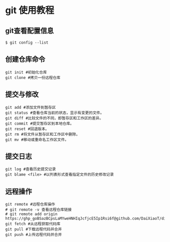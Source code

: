# git 使用教程

## git查看配置信息

```nginx
$ git config --list
```

## 创建仓库命令

```nginx
git init #初始化仓库
git clone #拷贝一份远程仓库
```

## 提交与修改

```nginx
git add #添加文件到暂存区
git status #查看仓库当前的状态，显示有变更的文件。
git diff #比较文件的不同，即暂存区和工作区的差异。
git commit #提交暂存区到本地仓库。
git reset #回退版本。
git rm #将文件从暂存区和工作区中删除。
git mv #移动或重命名工作区文件。
```

## 提交日志

```nginx
git log #查看历史提交记录
git blame <file> #以列表形式查看指定文件的历史修改记录
```

## 远程操作

```nginx
git remote #远程仓库操作
# git remote -v 查看远程仓库链接
# git remote add origin https://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@github.com/DaiXiaoT/diary.git
git fetch #从远程获取代码库
git pull #下载远程代码并合并
git push #上传远程代码并合并
```

